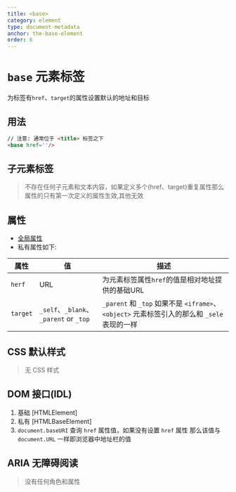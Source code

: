 ```yaml
---
title: <base>
category: element
type: document-metadata
anchor: the-base-element
order: 6
---
```


# `base` 元素标签

为标签有`href`、`target`的属性设置默认的地址和目标

## 用法

```html
// 注意: 通常位于 <title> 标签之下
<base href=''/>
```

## 子元素标签

> 不存在任何子元素和文本内容，如果定义多个(href、target)重复属性那么属性的只有第一次定义的属性生效,其他无效

## 属性

* [全局属性](/front-end/HTML/attribute#anchor-全局属性)
* 私有属性如下:

| 属性 | 值 | 描述 |
| --- | --- | --- |
| `herf` | URL | 为元素标签属性`href`的值是相对地址提供的基础URL |
| `target` | `_self`、`_blank`、`_parent` or `_top` | `_parent` 和 `_top` 如果不是 `<iframe>`、`<object>` 元素标签引入的那么和 `_sele` 表现的一样 |

## CSS 默认样式

> 无 CSS 样式

## DOM 接口(IDL)

1. 基础 [HTMLElement]
1. 私有 [HTMLBaseElement]
1. `document.baseURI` 查询 `href` 属性值，如果没有设置 `href` 属性 那么该值与 `document.URL` 一样即浏览器中地址栏的值

## ARIA 无障碍阅读

>没有任何角色和属性

